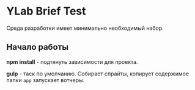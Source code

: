 # YLab Brief Test
Cреда разработки имеет минимально необходимый набор.

## Начало работы
**npm install** - подтянуть зависимости для проекта.

**gulp** - таск по умолчанию. Собирает спрайты, копирует содержимое папки `app` запускает вотчеры.

